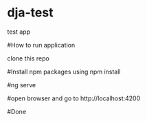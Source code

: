 # dja-test
test app

#How to run application

clone this repo

#Install npm packages using npm install 

#ng serve

#open browser and go to http://localhost:4200

#Done


